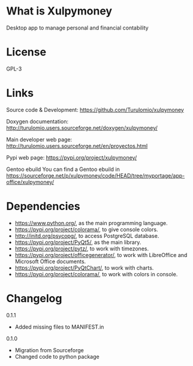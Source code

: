 What is Xulpymoney
==================
Desktop app to manage personal and financial contability

License
=======
GPL-3

Links
=====

Source code & Development:
    https://github.com/Turulomio/xulpymoney

Doxygen documentation:
    http://turulomio.users.sourceforge.net/doxygen/xulpymoney/

Main developer web page:
    http://turulomio.users.sourceforge.net/en/proyectos.html

Pypi web page:
    https://pypi.org/project/xulpymoney/

Gentoo ebuild
    You can find a Gentoo ebuild in https://sourceforge.net/p/xulpymoney/code/HEAD/tree/myportage/app-office/xulpymoney/


Dependencies
============
* https://www.python.org/, as the main programming language.
* https://pypi.org/project/colorama/, to give console colors.
* http://initd.org/psycopg/, to access PostgreSQL database.
* https://pypi.org/project/PyQt5/, as the main library.
* https://pypi.org/project/pytz/, to work with timezones.
* https://pypi.org/project/officegenerator/, to work with LibreOffice and Microsoft Office documents.
* https://pypi.org/project/PyQtChart/, to work with charts.
* https://pypi.org/project/colorama/, to work with colors in console.

Changelog
=========
0.1.1
  * Added missing files to MANIFEST.in

0.1.0
  * Migration from Sourceforge
  * Changed code to python package

